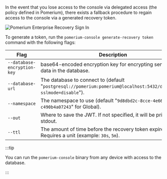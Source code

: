 In the event that you lose access to the console via delegated access (the policy defined in Pomerium), there exists a fallback procedure to regain access to the console via a generated recovery token.

![Pomerium Enterprise Recovery Sign In](docs/img/recovery-token.png)

To generate a token, run the `pomerium-console generate-recovery token` command with the following flags:

| Flag | Description |
| --- | --- |
| `--database-encryption-key` | base64-encoded encryption key for encrypting sensitive data in the database. |
| `--database-url` | The database to connect to (default "`postgresql://pomerium:pomerium@localhost:5432/dashboard?sslmode=disable`"). |
| `--namespace` | The namespace to use (default "`9d8dbd2c-8cce-4e66-9c1f-c490b4a07243`" for Global). |
| `--out` | Where to save the JWT. If not specified, it will be printed to stdout. |
| `--ttl` | The amount of time before the recovery token expires. Requires a unit (example: `30s`, `5m`). |

:::tip

You can run the `pomerium-console` binary from any device with access to the database.

:::
